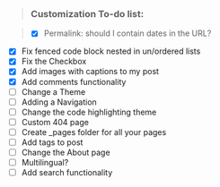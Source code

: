 <br>

> ### Customization To-do list:

>- [x] Permalink: should I contain dates in the URL?
- [x] Fix fenced code block nested in un/ordered lists
- [x] Fix the Checkbox
- [x] Add images with captions to my post
- [x] Add comments functionality
- [ ] Change a Theme
- [ ] Adding a Navigation
- [ ] Change the code highlighting theme
- [ ] Custom 404 page
- [ ] Create _pages folder for all your pages
- [ ] Add tags to post
- [ ] Change the About page
- [ ] Multilingual?
- [ ] Add search functionality

[jk-search]: http://jekyll.tips/tutorials/search/
[search-1]: https://blog.sverrirs.com/2016/04/instant-autocomplete-for-static-sites.html
